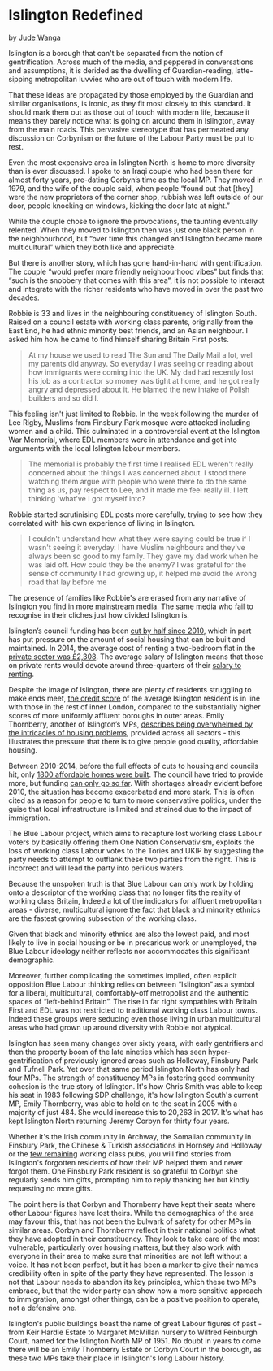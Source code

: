 Islington Redefined
===================

by [Jude Wanga](https://twitter.com/judeinlondon)

Islington is a borough that can't be separated from the notion of
gentrification. Across much of the media, and peppered in conversations
and assumptions, it is derided as the dwelling of Guardian-reading,
latte-sipping metropolitan luvvies who are out of touch with modern
life.

That these ideas are propagated by those employed by the Guardian and
similar organisations, is ironic, as they fit most closely to this
standard. It should mark them out as those out of touch with modern
life, because it means they barely notice what is going on around them
in Islington, away from the main roads. This pervasive stereotype that
has permeated any discussion on Corbynism or the future of the Labour
Party must be put to rest.

Even the most expensive area in Islington North is home to more
diversity than is ever discussed. I spoke to an Iraqi couple who had
been there for almost forty years, pre-dating Corbyn’s time as the local
MP. They moved in 1979, and the wife of the couple said, when people
“found out that \[they\] were the new proprietors of the corner shop,
rubbish was left outside of our door, people knocking on windows,
kicking the door late at night.”

While the couple chose to ignore the provocations, the taunting
eventually relented. When they moved to Islington then was just one
black person in the neighbourhood, but “over time this changed and
Islington became more multicultural” which they both like and
appreciate.

But there is another story, which has gone hand-in-hand with
gentrification. The couple “would prefer more friendly neighbourhood
vibes” but finds that “such is the snobbery that comes with this area”,
it is not possible to interact and integrate with the richer residents
who have moved in over the past two decades.

Robbie is 33 and lives in the neighbouring constituency of Islington
South. Raised on a council estate with working class parents, originally
from the East End, he had ethnic minority best friends, and an Asian
neighbour. I asked him how he came to find himself sharing Britain First
posts.

> At my house we used to read The Sun and The Daily Mail a lot, well my
> parents did anyway. So everyday I was seeing or reading about how
> immigrants were coming into the UK. My dad had recently lost his job
> as a contractor so money was tight at home, and he got really angry
> and depressed about it. He blamed the new intake of Polish builders
> and so did I.

This feeling isn't just limited to Robbie. In the week following the
murder of Lee Rigby, Muslims from Finsbury Park mosque were attacked
including women and a child. This culminated in a controversial event at
the Islington War Memorial, where EDL members were in attendance and got
into arguments with the local Islington labour members.

> The memorial is probably the first time I realised EDL weren't really
> concerned about the things I was concerned about. I stood there
> watching them argue with people who were there to do the same thing as
> us, pay respect to Lee, and it made me feel really ill. I left
> thinking 'what've I got myself into?

Robbie started scrutinising EDL posts more carefully, trying to see how
they correlated with his own experience of living in Islington.

> I couldn't understand how what they were saying could be true if I
> wasn't seeing it everyday. I have Muslim neighbours and they've always
> been so good to my family. They gave my dad work when he was laid off.
> How could they be the enemy? I was grateful for the sense of community
> I had growing up, it helped me avoid the wrong road that lay before me

The presence of families like Robbie's are erased from any narrative of
Islington you find in more mainstream media. The same media who fail to
recognise in their cliches just how divided Islington is.

Islington’s council funding has been [cut by half since
2010](https://www.islington.gov.uk/about-the-council/funding-and-spending/council-budget-cuts),
which in part has put pressure on the amount of social housing that can
be built and maintained. In 2014, the average cost of renting a
two-bedroom flat in the [private sector was
£2,308](http://www.homesandproperty.co.uk/property-news/renting/the-average-cost-of-renting-in-every-london-borough-33526.html#gallery).
The average salary of Islington means that those on private rents would
devote around three-quarters of their [salary to
renting](http://metro.co.uk/2015/11/18/how-does-your-salary-compare-with-the-rest-of-the-country-5511194/).

Despite the image of Islington, there are plenty of residents struggling
to make ends meet, [the credit
score](https://www.clearscore.com/blog/which-london-borough-is-the-most-financially-savvy)
of the average Islington resident is in line with those in the rest of
inner London, compared to the substantially higher scores of more
uniformly affluent boroughs in outer areas. Emily Thornberry, another of
Islington’s MPs, [describes being overwhelmed by the intricacies of
housing
problems](http://www.huffingtonpost.co.uk/emily-thornberry/housing-london-property_b_7220754.html),
provided across all sectors - this illustrates the pressure that there
is to give people good quality, affordable housing.

Between 2010-2014, before the full effects of cuts to housing and
councils hit, only [1800 affordable homes were
built](https://www.islington.gov.uk//~/media/sharepoint-lists/public-records/housing/businessplanning/policies/20142015/20140603housingstrategy20142019).
The council have tried to provide more, but funding [can only go so
far](https://www.islington.gov.uk/housing/finding-a-home/council-housing/the-housing-register).
With shortages already evident before 2010, the situation has become
exacerbated and more stark. This is often cited as a reason for people
to turn to more conservative politics, under the guise that local
infrastructure is limited and strained due to the impact of immigration.

The Blue Labour project, which aims to recapture lost working class
Labour voters by basically offering them One Nation Conservativism,
exploits the loss of working class Labour votes to the Tories and UKIP
by suggesting the party needs to attempt to outflank these two parties
from the right. This is incorrect and will lead the party into perilous
waters.

Because the unspoken truth is that Blue Labour can only work by holding
onto a descriptor of the working class that no longer fits the reality
of working class Britain, Indeed a lot of the indicators for affluent
metropolitan areas - diverse, multicultural ignore the fact that black
and minority ethnics are the fastest growing subsection of the working
class.

Given that black and minority ethnics are also the lowest paid, and most
likely to live in social housing or be in precarious work or unemployed,
the Blue Labour ideology neither reflects nor accommodates this
significant demographic.

Moreover, further complicating the sometimes implied, often explicit
opposition Blue Labour thinking relies on between “Islington” as a
symbol for a liberal, multicultural, comfortably-off metropolist and the
authentic spaces of “left-behind Britain”. The rise in far right
sympathies with Britain First and EDL was not restricted to traditional
working class Labour towns. Indeed these groups were seducing even those
living in urban multicultural areas who had grown up around diversity
with Robbie not atypical.

Islington has seen many changes over sixty years, with early gentrifiers
and then the property boom of the late nineties which has seen
hyper-gentrification of previously ignored areas such as Holloway,
Finsbury Park and Tufnell Park. Yet over that same period Islington
North has only had four MPs. The strength of constituency MPs in
fostering good community cohesion is the true story of Islington. It's
how Chris Smith was able to keep his seat in 1983 following SDP
challenge, it's how Islington South's current MP, Emily Thornberry, was
able to hold on to the seat in 2005 with a majority of just 484. She
would increase this to 20,263 in 2017. It's what has kept Islington
North returning Jeremy Corbyn for thirty four years.

Whether it's the Irish community in Archway, the Somalian community in
Finsbury Park, the Chinese & Turkish associations in Hornsey and
Holloway or the [few
remaining](http://www.closedpubs.co.uk/london/n1_islington.html) working
class pubs, you will find stories from Islington's forgotten residents
of how their MP helped them and never forgot them. One Finsbury Park
resident is so grateful to Corbyn she regularly sends him gifts,
prompting him to reply thanking her but kindly requesting no more gifts.

The point here is that Corbyn and Thornberry have kept their seats where
other Labour figures have lost theirs. While the demographics of the
area may favour this, that has not been the bulwark of safety for other
MPs in similar areas. Corbyn and Thornberry reflect in their national
politics what they have adopted in their constituency. They look to take
care of the most vulnerable, particularly over housing matters, but they
also work with everyone in their area to make sure that minorities are
not left without a voice. It has not been perfect, but it has been a
marker to give their names credibility often in spite of the party they
have represented. The lesson is not that Labour needs to abandon its key
principles, which these two MPs embrace, but that the wider party can
show how a more sensitive approach to immigration, amongst other things,
can be a positive position to operate, not a defensive one.

Islington's public buildings boast the name of great Labour figures of
past - from Keir Hardie Estate to Margaret McMillan nursery to Wilfred
Feinburgh Court, named for the Islington North MP of 1951. No doubt in
years to come there will be an Emily Thornberry Estate or Corbyn Court
in the borough, as these two MPs take their place in Islington's long
Labour history.
